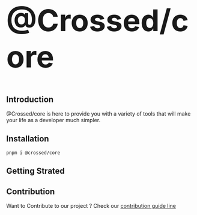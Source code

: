 <h1 style="border-bottom: 0; font-size: 5rem; ">@Crossed/core</h1>

## Introduction

@Crossed/core is here to provide you with a variety of tools that will make your life as a developer much simpler.

## Installation

```
pnpm i @crossed/core
```

## Getting Strated

## Contribution

Want to Contribute to our project ? Check our [contribution guide line](link)
